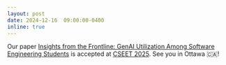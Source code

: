 ```yaml
---
layout: post
date: 2024-12-16  09:00:00-0400
inline: true
---
```


Our paper [Insights from the Frontline: GenAI Utilization Among Software Engineering Students](https://arxiv.org/abs/2412.15624) is accepted at [CSEET 2025](https://conf.researchr.org/home/icse-2025/cseet-2025). See you in Ottawa 🇨🇦!